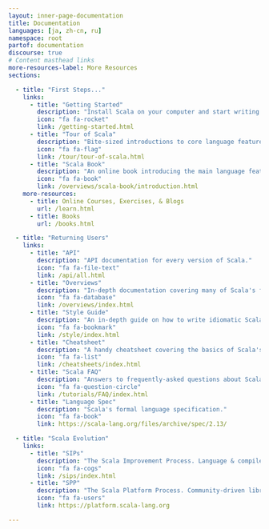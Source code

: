 ```yaml
---
layout: inner-page-documentation
title: Documentation
languages: [ja, zh-cn, ru]
namespace: root
partof: documentation
discourse: true
# Content masthead links
more-resources-label: More Resources
sections:

  - title: "First Steps..."
    links:
      - title: "Getting Started"
        description: "Install Scala on your computer and start writing some Scala code!"
        icon: "fa fa-rocket"
        link: /getting-started.html
      - title: "Tour of Scala"
        description: "Bite-sized introductions to core language features."
        icon: "fa fa-flag"
        link: /tour/tour-of-scala.html
      - title: "Scala Book"
        description: "An online book introducing the main language features."
        icon: "fa fa-book"
        link: /overviews/scala-book/introduction.html
    more-resources:
      - title: Online Courses, Exercises, & Blogs
        url: /learn.html
      - title: Books
        url: /books.html

  - title: "Returning Users"
    links:
      - title: "API"
        description: "API documentation for every version of Scala."
        icon: "fa fa-file-text"
        link: /api/all.html
      - title: "Overviews"
        description: "In-depth documentation covering many of Scala's features."
        icon: "fa fa-database"
        link: /overviews/index.html
      - title: "Style Guide"
        description: "An in-depth guide on how to write idiomatic Scala code."
        icon: "fa fa-bookmark"
        link: /style/index.html
      - title: "Cheatsheet"
        description: "A handy cheatsheet covering the basics of Scala's syntax."
        icon: "fa fa-list"
        link: /cheatsheets/index.html
      - title: "Scala FAQ"
        description: "Answers to frequently-asked questions about Scala."
        icon: "fa fa-question-circle"
        link: /tutorials/FAQ/index.html
      - title: "Language Spec"
        description: "Scala's formal language specification."
        icon: "fa fa-book"
        link: https://scala-lang.org/files/archive/spec/2.13/

  - title: "Scala Evolution"
    links:
      - title: "SIPs"
        description: "The Scala Improvement Process. Language & compiler evolution."
        icon: "fa fa-cogs"
        link: /sips/index.html
      - title: "SPP"
        description: "The Scala Platform Process. Community-driven library evolution."
        icon: "fa fa-users"
        link: https://platform.scala-lang.org

---
```

